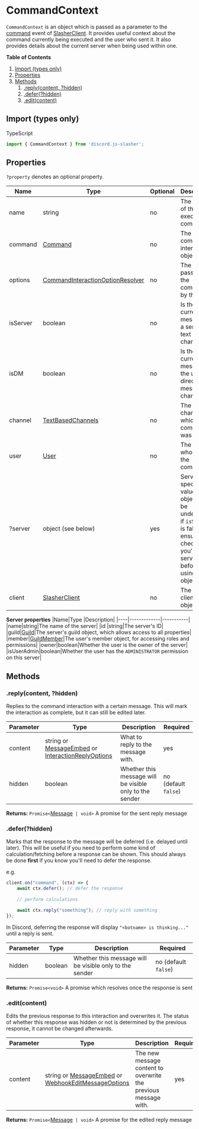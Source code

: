 # CommandContext
`CommandContext` is an object which is passed as a parameter to the [command](./SlasherClient.md#command) event of [SlasherClient](./SlasherClient.md). It provides useful context about the command currently being executed and the user who sent it. It also provides details about the current server when being used within one.

**Table of Contents**
1. [Import (types only)](#import-types-only)
2. [Properties](#properties)
3. [Methods](#methods)
    1. [.reply(content, ?hidden)](#reply-content-hidden)
    2. [.defer(?hidden)](#defer-hidden)
    3. [.edit(content)](#edit-content)

## Import (types only)
TypeScript
```typescript
import { CommandContext } from 'discord.js-slasher';
```

## Properties
`?property` denotes an optional property.

|Name|Type|Optional|Description|
|----|----|--------|-----------|
|name|string|no|The name of the executed command|
|command|[Command](./Command.md)|no|The full command interaction object|
|options|[CommandInteractionOptionResolver](https://discord.js.org/#/docs/main/stable/class/CommandInteractionOptionResolver)|no|The options passed into the command by the user|
|isServer|boolean|no|Is the current message in a server text channel?|
|isDM|boolean|no|Is the current message in the user's direct message channel?|
|channel|[TextBasedChannels](https://discord.js.org/#/docs/main/stable/typedef/TextBasedChannels)|no|The channel which the command was run in|
|user|[User](https://discord.js.org/#/docs/main/stable/class/User)|no|The user who sent the command|
|?server|object (see below)|yes|Server specific values. This object will be undefined if `isServer` is false, so ensure you check that you're in a server before using this object.|
|client|[SlasherClient](./SlasherClient.md)|no|The bot's client object|

**Server properties**
|Name|Type         |Description|
|----|-------------|-----------|
|name|string|The name of the server|
|id  |string|The server's ID|
|guild|[Guild](https://discord.js.org/#/docs/main/stable/class/Guild)|The server's guild object, which allows access to all properties|
|member|[GuildMember](https://discord.js.org/#/docs/main/stable/class/GuildMember)|The user's member object, for accessing roles and permissions|
|owner|boolean|Whether the user is the owner of the server|
|isUserAdmin|boolean|Whether the user has the `ADMINISTRATOR` permission on this server|



## Methods

### .reply(content, ?hidden)
Replies to the command interaction with a certain message. This will mark the interaction as complete, but it can still be edited later.

|Parameter|Type                                 |Description|Required|
|---------|-------------------------------------|-----------|------|
|content|string or [MessageEmbed](https://discord.js.org/#/docs/main/stable/class/MessageEmbed) or [InteractionReplyOptions](https://discord.js.org/#/docs/main/stable/typedef/InteractionReplyOptions)|What to reply to the message with.|yes|
|hidden|boolean|Whether this message will be visible only to the sender|no (default `false`)|

**Returns:** `Promise<`[Message](https://discord.js.org/#/docs/main/stable/class/Message)` | void>`
A promise for the sent reply message

### .defer(?hidden)
Marks that the response to the message will be deferred (i.e. delayed until later). This will be useful if you need to perform some kind of calculation/fetching before a response can be shown. This should always be done **first** if you know you'll need to defer the response.

e.g.
```js
client.on("command", (ctx) => {
    await ctx.defer(); // defer the response
    
    // perform calculations

    await ctx.reply("something"); // reply with something
});
```

In Discord, deferring the response will display `"<botname> is thinking..."` until a reply is sent.

|Parameter|Type                                 |Description|Required|
|---------|-------------------------------------|-----------|------|
|hidden|boolean|Whether this message will be visible only to the sender|no (default `false`)|

**Returns:** `Promise<void>`
A promise which resolves once the response is sent


### .edit(content)
Edits the previous response to this interaction and overwrites it. The status of whether this response was hidden or not is determined by the previous response, it cannot be changed afterwards.

|Parameter|Type                                 |Description|Required|
|---------|-------------------------------------|-----------|------|
|content|string or [MessageEmbed](https://discord.js.org/#/docs/main/stable/class/MessageEmbed) or [WebhookEditMessageOptions](https://discord.js.org/#/docs/main/stable/typedef/WebhookEditMessageOptions)|The new message content to overwrite the previous message with.|yes|

**Returns:** `Promise<`[Message](https://discord.js.org/#/docs/main/stable/class/Message)` | void>`
A promise for the edited reply message